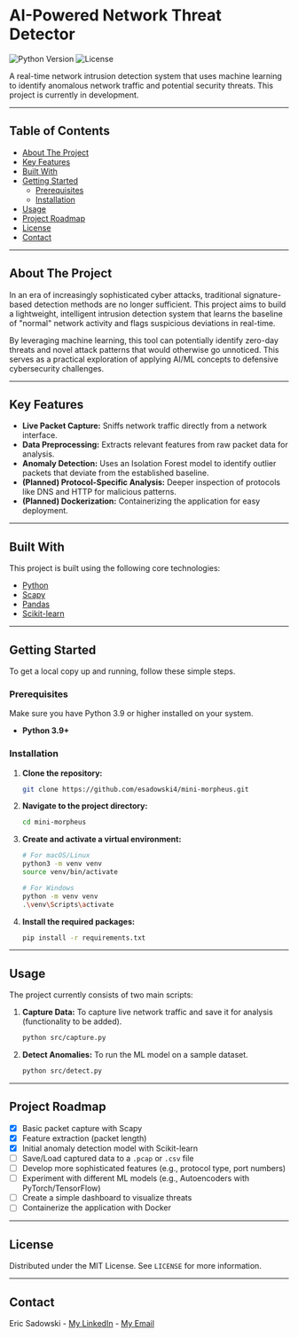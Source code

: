 # AI-Powered Network Threat Detector

![Python Version](https://img.shields.io/badge/python-3.9+-blue.svg)
![License](https://img.shields.io/badge/license-MIT-green.svg)

A real-time network intrusion detection system that uses machine learning to identify anomalous network traffic and potential security threats. This project is currently in development.

---

## Table of Contents

- [About The Project](#about-the-project)
- [Key Features](#key-features)
- [Built With](#built-with)
- [Getting Started](#getting-started)
  - [Prerequisites](#prerequisites)
  - [Installation](#installation)
- [Usage](#usage)
- [Project Roadmap](#project-roadmap)
- [License](#license)
- [Contact](#contact)

---

## About The Project

In an era of increasingly sophisticated cyber attacks, traditional signature-based detection methods are no longer sufficient. This project aims to build a lightweight, intelligent intrusion detection system that learns the baseline of "normal" network activity and flags suspicious deviations in real-time.

By leveraging machine learning, this tool can potentially identify zero-day threats and novel attack patterns that would otherwise go unnoticed. This serves as a practical exploration of applying AI/ML concepts to defensive cybersecurity challenges.

---

## Key Features

- **Live Packet Capture:** Sniffs network traffic directly from a network interface.
- **Data Preprocessing:** Extracts relevant features from raw packet data for analysis.
- **Anomaly Detection:** Uses an Isolation Forest model to identify outlier packets that deviate from the established baseline.
- **(Planned) Protocol-Specific Analysis:** Deeper inspection of protocols like DNS and HTTP for malicious patterns.
- **(Planned) Dockerization:** Containerizing the application for easy deployment.

---

## Built With

This project is built using the following core technologies:

* [Python](https://www.python.org/)
* [Scapy](https://scapy.net/)
* [Pandas](https://pandas.pydata.org/)
* [Scikit-learn](https://scikit-learn.org/stable/)

---

## Getting Started

To get a local copy up and running, follow these simple steps.

### Prerequisites

Make sure you have Python 3.9 or higher installed on your system.
* **Python 3.9+**

### Installation

1.  **Clone the repository:**
    ```sh
    git clone https://github.com/esadowski4/mini-morpheus.git
    ```
2.  **Navigate to the project directory:**
    ```sh
    cd mini-morpheus
    ```
3.  **Create and activate a virtual environment:**
    ```sh
    # For macOS/Linux
    python3 -m venv venv
    source venv/bin/activate

    # For Windows
    python -m venv venv
    .\venv\Scripts\activate
    ```
4.  **Install the required packages:**
    ```sh
    pip install -r requirements.txt
    ```

---

## Usage

The project currently consists of two main scripts:

1.  **Capture Data:** To capture live network traffic and save it for analysis (functionality to be added).
    ```sh
    python src/capture.py
    ```
2.  **Detect Anomalies:** To run the ML model on a sample dataset.
    ```sh
    python src/detect.py
    ```

---

## Project Roadmap

-   [x] Basic packet capture with Scapy
-   [x] Feature extraction (packet length)
-   [x] Initial anomaly detection model with Scikit-learn
-   [ ] Save/Load captured data to a `.pcap` or `.csv` file
-   [ ] Develop more sophisticated features (e.g., protocol type, port numbers)
-   [ ] Experiment with different ML models (e.g., Autoencoders with PyTorch/TensorFlow)
-   [ ] Create a simple dashboard to visualize threats
-   [ ] Containerize the application with Docker

---

## License

Distributed under the MIT License. See `LICENSE` for more information.

---

## Contact

Eric Sadowski - [My LinkedIn](https://www.linkedin.com/in/ericsadowski/) - [My Email](esadowsk@purdue.edu)
